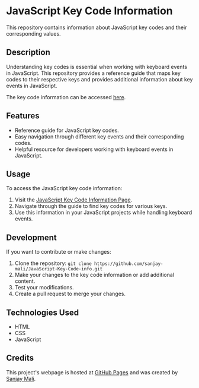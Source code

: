 # JavaScript Key Code Information

This repository contains information about JavaScript key codes and their corresponding values.

## Description

Understanding key codes is essential when working with keyboard events in JavaScript. This repository provides a reference guide that maps key codes to their respective keys and provides additional information about key events in JavaScript.

The key code information can be accessed [here](https://sanjay-mali.github.io/JavaScript-Key-Code-info/).

## Features

- Reference guide for JavaScript key codes.
- Easy navigation through different key events and their corresponding codes.
- Helpful resource for developers working with keyboard events in JavaScript.

## Usage

To access the JavaScript key code information:

1. Visit the [JavaScript Key Code Information Page](https://sanjay-mali.github.io/JavaScript-Key-Code-info/).
2. Navigate through the guide to find key codes for various keys.
3. Use this information in your JavaScript projects while handling keyboard events.

## Development

If you want to contribute or make changes:

1. Clone the repository: `git clone https://github.com/sanjay-mali/JavaScript-Key-Code-info.git`
2. Make your changes to the key code information or add additional content.
3. Test your modifications.
4. Create a pull request to merge your changes.

## Technologies Used

- HTML
- CSS
- JavaScript

## Credits

This project's webpage is hosted at [GitHub Pages](https://sanjay-mali.github.io/JavaScript-Key-Code-info/) and was created by [Sanjay Mali](https://github.com/sanjay-mali).
